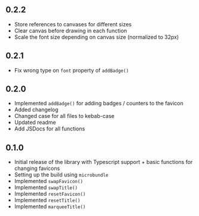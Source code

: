## 0.2.2
- Store references to canvases for different sizes
- Clear canvas before drawing in each function
- Scale the font size depending on canvas size (normalized to 32px)

## 0.2.1
- Fix wrong type on `font` property of `addBadge()`

## 0.2.0
- Implemented `addBadge()` for adding badges / counters to the favicon
- Added changelog
- Changed case for all files to kebab-case
- Updated readme
- Add JSDocs for all functions

## 0.1.0
- Initial release of the library with Typescript support + basic functions for changing favicons
- Setting up the build using `microbundle`
- Implemented `swapFavicon()`
- Implemented `swapTitle()`
- Implemented `resetFavicon()`
- Implemented `resetTitle()`
- Implemented `marqueeTitle()`